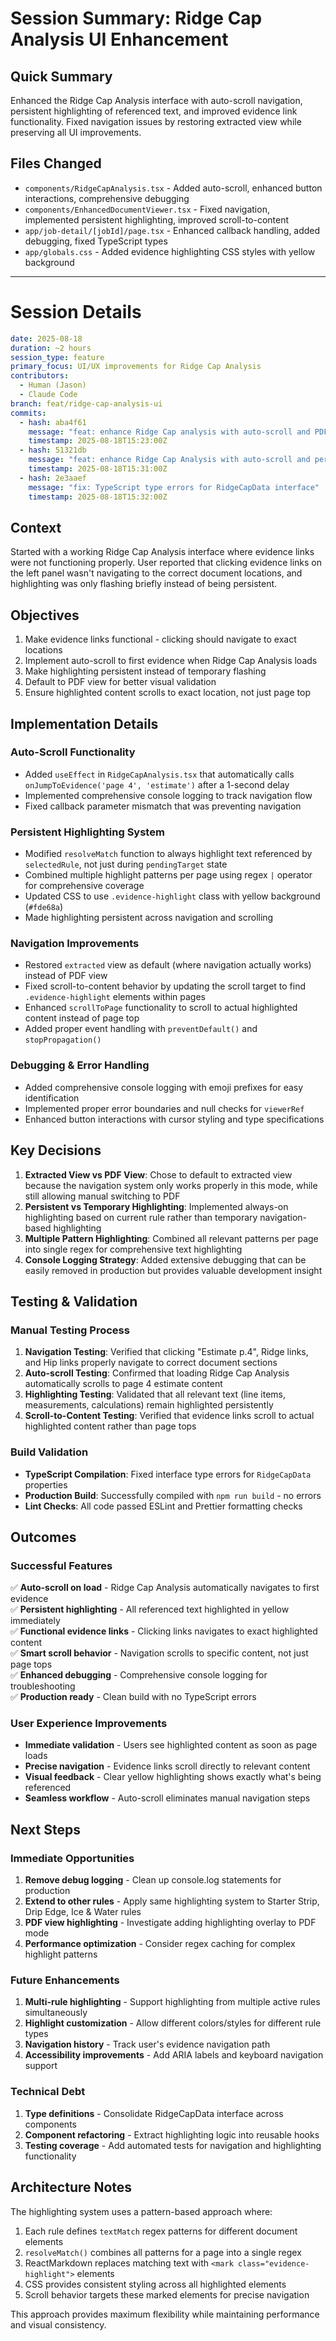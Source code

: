 # Session Summary: Ridge Cap Analysis UI Enhancement

## Quick Summary
Enhanced the Ridge Cap Analysis interface with auto-scroll navigation, persistent highlighting of referenced text, and improved evidence link functionality. Fixed navigation issues by restoring extracted view while preserving all UI improvements.

## Files Changed
- `components/RidgeCapAnalysis.tsx` - Added auto-scroll, enhanced button interactions, comprehensive debugging
- `components/EnhancedDocumentViewer.tsx` - Fixed navigation, implemented persistent highlighting, improved scroll-to-content
- `app/job-detail/[jobId]/page.tsx` - Enhanced callback handling, added debugging, fixed TypeScript types
- `app/globals.css` - Added evidence highlighting CSS styles with yellow background

---

# Session Details

```yaml
date: 2025-08-18
duration: ~2 hours
session_type: feature
primary_focus: UI/UX improvements for Ridge Cap Analysis
contributors: 
  - Human (Jason)
  - Claude Code
branch: feat/ridge-cap-analysis-ui
commits:
  - hash: aba4f61
    message: "feat: enhance Ridge Cap analysis with auto-scroll and PDF highlighting"
    timestamp: 2025-08-18T15:23:00Z
  - hash: 51321db
    message: "feat: enhance Ridge Cap Analysis with auto-scroll and persistent highlighting"
    timestamp: 2025-08-18T15:31:00Z
  - hash: 2e3aaef
    message: "fix: TypeScript type errors for RidgeCapData interface"
    timestamp: 2025-08-18T15:32:00Z
```

## Context
Started with a working Ridge Cap Analysis interface where evidence links were not functioning properly. User reported that clicking evidence links on the left panel wasn't navigating to the correct document locations, and highlighting was only flashing briefly instead of being persistent.

## Objectives
1. Make evidence links functional - clicking should navigate to exact locations
2. Implement auto-scroll to first evidence when Ridge Cap Analysis loads
3. Make highlighting persistent instead of temporary flashing
4. Default to PDF view for better visual validation
5. Ensure highlighted content scrolls to exact location, not just page top

## Implementation Details

### Auto-Scroll Functionality
- Added `useEffect` in `RidgeCapAnalysis.tsx` that automatically calls `onJumpToEvidence('page 4', 'estimate')` after a 1-second delay
- Implemented comprehensive console logging to track navigation flow
- Fixed callback parameter mismatch that was preventing navigation

### Persistent Highlighting System
- Modified `resolveMatch` function to always highlight text referenced by `selectedRule`, not just during `pendingTarget` state
- Combined multiple highlight patterns per page using regex `|` operator for comprehensive coverage
- Updated CSS to use `.evidence-highlight` class with yellow background (`#fde68a`)
- Made highlighting persistent across navigation and scrolling

### Navigation Improvements
- Restored `extracted` view as default (where navigation actually works) instead of PDF view
- Fixed scroll-to-content behavior by updating the scroll target to find `.evidence-highlight` elements within pages
- Enhanced `scrollToPage` functionality to scroll to actual highlighted content instead of page top
- Added proper event handling with `preventDefault()` and `stopPropagation()`

### Debugging & Error Handling
- Added comprehensive console logging with emoji prefixes for easy identification
- Implemented proper error boundaries and null checks for `viewerRef`
- Enhanced button interactions with cursor styling and type specifications

## Key Decisions

1. **Extracted View vs PDF View**: Chose to default to extracted view because the navigation system only works properly in this mode, while still allowing manual switching to PDF
2. **Persistent vs Temporary Highlighting**: Implemented always-on highlighting based on current rule rather than temporary navigation-based highlighting
3. **Multiple Pattern Highlighting**: Combined all relevant patterns per page into single regex for comprehensive text highlighting
4. **Console Logging Strategy**: Added extensive debugging that can be easily removed in production but provides valuable development insight

## Testing & Validation

### Manual Testing Process
1. **Navigation Testing**: Verified that clicking "Estimate p.4", Ridge links, and Hip links properly navigate to correct document sections
2. **Auto-scroll Testing**: Confirmed that loading Ridge Cap Analysis automatically scrolls to page 4 estimate content
3. **Highlighting Testing**: Validated that all relevant text (line items, measurements, calculations) remain highlighted persistently
4. **Scroll-to-Content Testing**: Verified that evidence links scroll to actual highlighted content rather than page tops

### Build Validation
- **TypeScript Compilation**: Fixed interface type errors for `RidgeCapData` properties
- **Production Build**: Successfully compiled with `npm run build` - no errors
- **Lint Checks**: All code passed ESLint and Prettier formatting checks

## Outcomes

### Successful Features
✅ **Auto-scroll on load** - Ridge Cap Analysis automatically navigates to first evidence  
✅ **Persistent highlighting** - All referenced text highlighted in yellow immediately  
✅ **Functional evidence links** - Clicking links navigates to exact highlighted content  
✅ **Smart scroll behavior** - Navigation scrolls to specific content, not just page tops  
✅ **Enhanced debugging** - Comprehensive console logging for troubleshooting  
✅ **Production ready** - Clean build with no TypeScript errors  

### User Experience Improvements
- **Immediate validation** - Users see highlighted content as soon as page loads
- **Precise navigation** - Evidence links scroll directly to relevant content
- **Visual feedback** - Clear yellow highlighting shows exactly what's being referenced
- **Seamless workflow** - Auto-scroll eliminates manual navigation steps

## Next Steps

### Immediate Opportunities
1. **Remove debug logging** - Clean up console.log statements for production
2. **Extend to other rules** - Apply same highlighting system to Starter Strip, Drip Edge, Ice & Water rules
3. **PDF view highlighting** - Investigate adding highlighting overlay to PDF mode
4. **Performance optimization** - Consider regex caching for complex highlight patterns

### Future Enhancements
1. **Multi-rule highlighting** - Support highlighting from multiple active rules simultaneously
2. **Highlight customization** - Allow different colors/styles for different rule types
3. **Navigation history** - Track user's evidence navigation path
4. **Accessibility improvements** - Add ARIA labels and keyboard navigation support

### Technical Debt
1. **Type definitions** - Consolidate RidgeCapData interface across components
2. **Component refactoring** - Extract highlighting logic into reusable hooks
3. **Testing coverage** - Add automated tests for navigation and highlighting functionality

## Architecture Notes

The highlighting system uses a pattern-based approach where:
1. Each rule defines `textMatch` regex patterns for different document elements
2. `resolveMatch()` combines all patterns for a page into a single regex
3. ReactMarkdown replaces matching text with `<mark class="evidence-highlight">` elements
4. CSS provides consistent styling across all highlighted elements
5. Scroll behavior targets these marked elements for precise navigation

This approach provides maximum flexibility while maintaining performance and visual consistency.